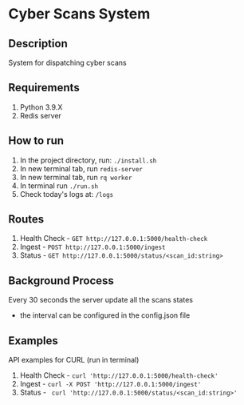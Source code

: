 # Cyber Scans System

## Description

System for dispatching cyber scans

## Requirements

1. Python 3.9.X
2. Redis server

## How to run

1. In the project directory, run: `./install.sh`
2. In new terminal tab, run `redis-server`
3. In new terminal tab, run `rq worker`
4. In terminal run `./run.sh`
5. Check today's logs at: `/logs`

## Routes

1. Health Check - ```GET http://127.0.0.1:5000/health-check```
2. Ingest - ```POST http://127.0.0.1:5000/ingest```
3. Status - ```GET http://127.0.0.1:5000/status/<scan_id:string>```

## Background Process

Every 30 seconds the server update all the scans states

* the interval can be configured in the config.json file

## Examples

API examples for CURL (run in terminal)

1. Health Check - ```curl 'http://127.0.0.1:5000/health-check'```
2. Ingest - ```curl -X POST 'http://127.0.0.1:5000/ingest'```
3. Status - ``` curl 'http://127.0.0.1:5000/status/<scan_id:string>'``` 

